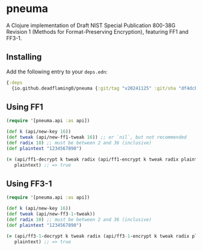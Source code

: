 # pneuma

A Clojure implementation of Draft NIST Special Publication 800-38G Revision 1 (Methods for Format-Preserving Encryption), featuring FF1 and FF3-1.

## Installing

Add the following entry to your `deps.edn`:

```clj
{:deps
  {io.github.deadflaming0/pneuma {:git/tag "v20241125" :git/sha "df4dcb6"}}}
```

## Using FF1

```clj
(require '[pneuma.api :as api])

(def k (api/new-key 16))
(def tweak (api/new-ff1-tweak 16)) ;; or `nil`, but not recommended
(def radix 10) ;; must be between 2 and 36 (inclusive)
(def plaintext "1234567890")

(= (api/ff1-decrypt k tweak radix (api/ff1-encrypt k tweak radix plaintext))
   plaintext) ;; => true
```

## Using FF3-1

```clj
(require '[pneuma.api :as api])

(def k (api/new-key 16))
(def tweak (api/new-ff3-1-tweak))
(def radix 10) ;; must be between 2 and 36 (inclusive)
(def plaintext "1234567890")

(= (api/ff3-1-decrypt k tweak radix (api/ff3-1-encrypt k tweak radix plaintext))
   plaintext) ;; => true
```
